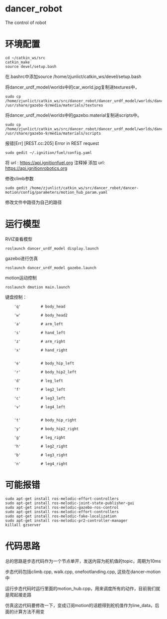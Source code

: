 # **dancer_robot**
The control of robot
# 环境配置
```
cd ~/catkin_ws/src
catkin_make
source devel/setup.bash
```
在.bashrc中添加source /home/zjunlict/catkin_ws/devel/setup.bash

将dancer_urdf_model/worlds中的car_world.jpg复制进textures中，
```
sudo cp /home/zjunlict/catkin_ws/src/dancer_robot/dancer_urdf_model/worlds/dancer_world.jpg /usr/share/gazebo-9/media/materials/textures
```
将dancer_urdf_model/worlds中的gazebo.material复制进scripts中。
```
sudo cp /home/zjunlict/catkin_ws/src/dancer_robot/dancer_urdf_model/worlds/dancer_world.material /usr/share/gazebo-9/media/materials/scripts
```
报错[Err] [REST.cc:205] Error in REST request
```
sudo gedit ~/.ignition/fuel/config.yaml
```
将 url : https://api.ignitionfuel.org 注释掉
添加 url: https://api.ignitionrobotics.org

修改climb参数
```
sudo gedit /home/zjunlict/catkin_ws/src/dancer_robot/dancer-motion/config/parameters/motion_hub_param.yaml
```
修改文件中路径为自己的路径

# 运行模型
RVIZ查看模型
```
roslaunch dancer_urdf_model display.launch
```

gazebo进行仿真
```
roslaunch dancer_urdf_model gazebo.launch
```

motion运动控制
```
roslaunch dmotion main.launch
```

键盘控制：

        'q'         # body_head

        'w'         # body_head2

        'a'         # arm_left

        's'         # hand_left

        'z'         # arm_right

        'x'         # hand_right


        'e'         # body_hip_left

        'r'         # body_hip2_left

        'd'         # leg_left

        'f'         # leg2_left

        'c'         # leg3_left

        'v'         # leg4_left


        't'         # body_hip_right

        'y'         # body_hip2_right

        'g'         # leg_right

        'h'         # leg2_right

        'b'         # leg3_right

        'n'         # leg4_right

# 可能报错
```
sudo apt-get install ros-melodic-effort-controllers
sudo apt-get install ros-melodic-joint-state-publisher-gui
sudo apt-get install ros-melodic-gazebo-ros-control
sudo apt-get install ros-melodic-effort-controllers
sudo apt-get install ros-melodic-fake-localization
sudo apt-get install ros-melodic-pr2-controller-manager
killall gzserver
```
# 代码思路

总的思路是步态代码作为一个节点单开，发送内容为舵机值的topic，周期为10ms

步态代码包括climb.cpp, walk.cpp, onefootlanding.cpp, 这些在dancer-motion中

运行步态代码时运行里面的motion_hub.cpp，用来调度所有的动作，目前我们就是爬起接走路

仿真这边代码要修改一下，变成订阅motion的话题得到舵机值作为line_data，后面的计算方法不用变



